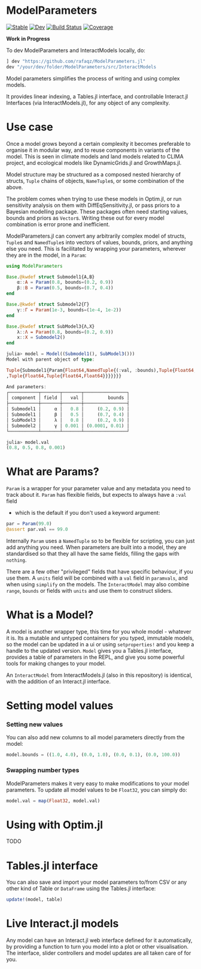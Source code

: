 # ModelParameters

[![Stable](https://img.shields.io/badge/docs-stable-blue.svg)](https://rafaqz.github.io/ModelParameters.jl/stable)
[![Dev](https://img.shields.io/badge/docs-dev-blue.svg)](https://rafaqz.github.io/ModelParameters.jl/dev)
[![Build Status](https://travis-ci.com/rafaqz/ModelParameters.jl.svg?branch=master)](https://travis-ci.com/rafaqz/ModelParameters.jl)
[![Coverage](https://codecov.io/gh/rafaqz/ModelParameters.jl/branch/master/graph/badge.svg)](https://codecov.io/gh/rafaqz/ModelParameters.jl)

**Work in Progress**

To dev ModelParameters and InteractModels locally, do:

```julia
] dev "https://github.com/rafaqz/ModelParameters.jl"
dev "/your/dev/folder/ModelParameters/src/InteractModels
```

Model parameters simplifies the process of writing and using complex models. 

It provides linear indexing, a Tables.jl interface, and controllable Interact.jl
Interfaces (via InteractModels.jl), for any object of any complexity.

# Use case

Once a model grows beyond a certain complexity it becomes preferable to organise
it in modular way, and to reuse components in variants of the model. This is
seen in climate models and land models related to CLIMA project, and ecological
models like DynamicGrids.jl and GrowthMaps.jl.

Model structure may be structured as a composed nested hierarchy of structs,
`Tuple` chains of objects, `NameTuple`s, or some combination of the above.

The problem comes when trying to use these models in Optim.jl, or run
sensitivity analysis on them with DiffEqSensitivity.jl, or pass priors to a
Bayesian modelling package. These packages often need starting values, bounds
and priors as `Vector`s. Writing these out for every model combination is error
prone and inefficient.

ModelParameters.jl can convert any arbitrarily complex model of structs,
`Tuple`s and `NamedTuple`s into vectors of values, bounds, priors, and anything
else you need. This is facilitated by wrapping your parameters, wherever they
are in the model, in a `Param`:

```julia
using ModelParameters

Base.@kwdef struct Submodel1{A,B}
    α::A = Param(0.8, bounds=(0.2, 0.9))
    β::B = Param(0.5, bounds=(0.7, 0.4))
end

Base.@kwdef struct Submodel2{Γ}
    γ::Γ = Param(1e-3, bounds=(1e-4, 1e-2))
end

Base.@kwdef struct SubModel3{Λ,X}
    λ::Λ = Param(0.8, bounds=(0.2, 0.9))
    x::X = Submodel2()
end

julia> model = Model((Submodel1(), SubModel3()))
Model with parent object of type: 

Tuple{Submodel1{Param{Float64,NamedTuple{(:val, :bounds),Tuple{Float64,Tuple{Float64,Float64}}}},Param{Float64,NamedTuple{(:val, :bounds),Tuple{Float64,Tuple{Float64,Float64}}}}},SubModel3{Param{Float64,NamedTuple{(:val, :bounds),Tuple{Float64,Tuple{Float64,Float64}}}},Submodel2{Param{Float64,NamedTuple{(:val, :bounds)
,Tuple{Float64,Tuple{Float64,Float64}}}}}}}

And parameters:
┌───────────┬───────┬───────┬────────────────┐
│ component │ field │   val │         bounds │
├───────────┼───────┼───────┼────────────────┤
│ Submodel1 │     α │   0.8 │     (0.2, 0.9) │
│ Submodel1 │     β │   0.5 │     (0.7, 0.4) │
│ SubModel3 │     λ │   0.8 │     (0.2, 0.9) │
│ Submodel2 │     γ │ 0.001 │ (0.0001, 0.01) │
└───────────┴───────┴───────┴────────────────┘

julia> model.val
(0.8, 0.5, 0.8, 0.001)
```

# What are Params?

`Param` is a wrapper for your parameter value and any metadata you need to track
about it. `Param` has flexible fields, but expects to always have a `:val` field
- which is the default if you don't used a keyword argument:

```julia
par = Param(99.0)
@assert par.val == 99.0
```

Internally `Param` uses a `NamedTuple` so to be flexible for scripting, you can
just add anything you need. When parameters are built into a model, they are
standardised so that they all have the same fields, filling the gaps with
`nothing`. 

There are a few other "privileged" fields that have specific behaviour, if you
use them. A `units` field will be combined with a `val` field in `paramvals`,
and when using `simplify` on the models. The `InteractModel` may also combine
`range`, `bounds` or fields with `units` and use them to construct sliders.


# What is a Model?

A model is another wrapper type, this time for you whole model - whatever it is.
Its a mutable and untyped containers for you typed, immutable models, so the
model can be updated in a ui or using `setproperties!` and you keep a handle to
the updated version. `Model` gives you a Tables.jl interface, provides a table
of parameters in the REPL, and give you some powerful tools for making changes
to your model.

An `InteractModel` from InteractModels.jl (also in this repository) is
identical, with the addition of an Interact.jl interface.

# Setting model values 

### Setting new values

You can also add new columns to all model parameters directly from the model:

```julia
model.bounds = ((1.0, 4.0), (0.0, 1.0), (0.0, 0.1), (0.0, 100.0))
```

### Swapping number types

ModelParameters makes it very easy to make modifications to your model
parameters. To update all model values to be `Float32`, you can simply do: 

```julia
model.val = map(Float32, model.val)
```

# Using with Optim.jl

TODO


# Tables.jl interface

You can also save and import your model parameters to/from CSV or any other kind
of Table or `DataFrame` using the Tables.jl interface:

```julia
update!(model, table)
```

# Live Interact.jl models

Any model can have an Interact.jl web interface defined for it automatically, by
providing a function to turn you model into a plot or other visualisation. The
interface, slider controllers and model updates are all taken care of for you.
